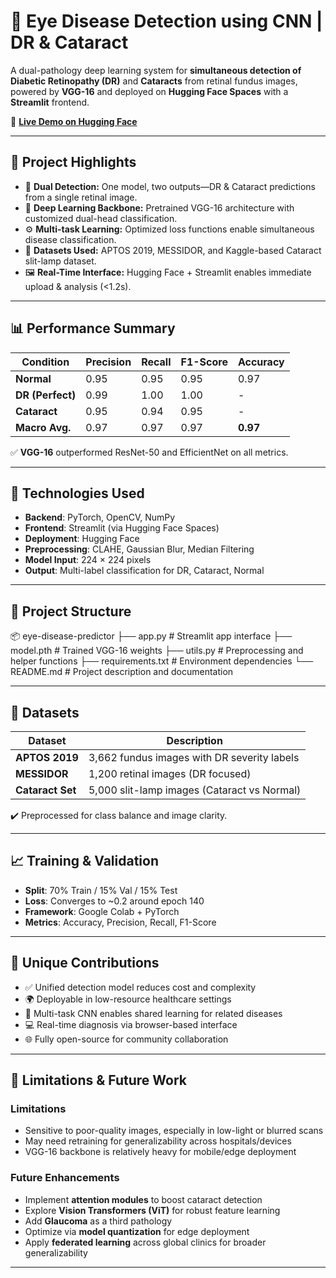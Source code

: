 # 🧠 Eye Disease Detection using CNN | DR & Cataract

A dual-pathology deep learning system for **simultaneous detection of Diabetic Retinopathy (DR)** and **Cataracts** from retinal fundus images, powered by **VGG-16** and deployed on **Hugging Face Spaces** with a **Streamlit** frontend.

🔗 **[Live Demo on Hugging Face](https://huggingface.co/spaces/RushiShah19/eye-disease)**

---

## 📌 Project Highlights

- 🎯 **Dual Detection:** One model, two outputs—DR & Cataract predictions from a single retinal image.
- 🧠 **Deep Learning Backbone:** Pretrained VGG-16 architecture with customized dual-head classification.
- ⚙️ **Multi-task Learning:** Optimized loss functions enable simultaneous disease classification.
- 🧪 **Datasets Used:** APTOS 2019, MESSIDOR, and Kaggle-based Cataract slit-lamp dataset.
- 🖼️ **Real-Time Interface:** Hugging Face + Streamlit enables immediate upload & analysis (<1.2s).

---

## 📊 Performance Summary

| Condition        | Precision | Recall | F1-Score | Accuracy |
|------------------|-----------|--------|----------|----------|
| **Normal**       | 0.95      | 0.95   | 0.95     | 0.97     |
| **DR (Perfect)** | 0.99      | 1.00   | 1.00     | -        |
| **Cataract**     | 0.95      | 0.94   | 0.95     | -        |
| **Macro Avg.**   | 0.97      | 0.97   | 0.97     | **0.97** |

✅ **VGG-16** outperformed ResNet-50 and EfficientNet on all metrics.

---

## 🧬 Technologies Used

- **Backend**: PyTorch, OpenCV, NumPy  
- **Frontend**: Streamlit (via Hugging Face Spaces)  
- **Deployment**: Hugging Face  
- **Preprocessing**: CLAHE, Gaussian Blur, Median Filtering  
- **Model Input**: 224 × 224 pixels  
- **Output**: Multi-label classification for DR, Cataract, Normal

---

## 📁 Project Structure

📦 eye-disease-predictor 
├── app.py # Streamlit app interface 
├── model.pth # Trained VGG-16 weights 
├── utils.py # Preprocessing and helper functions 
├── requirements.txt # Environment dependencies 
└── README.md # Project description and documentation


---

## 🧪 Datasets

| Dataset           | Description                                     |
|-------------------|-------------------------------------------------|
| **APTOS 2019**     | 3,662 fundus images with DR severity labels     |
| **MESSIDOR**       | 1,200 retinal images (DR focused)               |
| **Cataract Set**   | 5,000 slit-lamp images (Cataract vs Normal)     |

✔️ Preprocessed for class balance and image clarity.

---

## 📈 Training & Validation

- **Split**: 70% Train / 15% Val / 15% Test  
- **Loss**: Converges to ~0.2 around epoch 140  
- **Framework**: Google Colab + PyTorch  
- **Metrics**: Accuracy, Precision, Recall, F1-Score

---

## 🧩 Unique Contributions

- ✅ Unified detection model reduces cost and complexity
- 🌍 Deployable in low-resource healthcare settings
- 🧠 Multi-task CNN enables shared learning for related diseases
- 💻 Real-time diagnosis via browser-based interface
- 🌐 Fully open-source for community collaboration

---

## 🚧 Limitations & Future Work

### Limitations
- Sensitive to poor-quality images, especially in low-light or blurred scans
- May need retraining for generalizability across hospitals/devices
- VGG-16 backbone is relatively heavy for mobile/edge deployment

### Future Enhancements
- Implement **attention modules** to boost cataract detection
- Explore **Vision Transformers (ViT)** for robust feature learning
- Add **Glaucoma** as a third pathology
- Optimize via **model quantization** for edge deployment
- Apply **federated learning** across global clinics for broader generalizability

---




